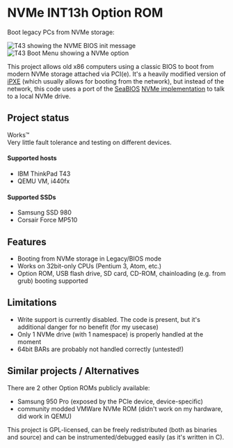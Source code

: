 # NVMe INT13h Option ROM
Boot legacy PCs from NVMe storage:

![T43 showing the NVME BIOS init message](https://screenshot.tbspace.de/bsqzafghutv.jpg)
![T43 Boot Menu showing a NVMe option](https://screenshot.tbspace.de/rdmgtabvhpl.jpg)

This project allows old x86 computers using a classic BIOS to boot from modern NVMe storage attached via PCI(e).
It's a heavily modified version of [iPXE](https://ipxe.org/start) (which usually allows for booting from the network), but 
instead of the network, this code uses a port of the [SeaBIOS](https://github.com/coreboot/seabios/tree/master) [NVMe implementation](https://github.com/coreboot/seabios/blob/master/src/hw/nvme.c) to talk to a local NVMe drive.

## Project status
Works™   
Very little fault tolerance and testing on different devices.

#### Supported hosts
- IBM ThinkPad T43
- QEMU VM, i440fx

#### Supported SSDs
- Samsung SSD 980 
- Corsair Force MP510

## Features
- Booting from NVMe storage in Legacy/BIOS mode
- Works on 32bit-only CPUs (Pentium 3, Atom, etc.)
- Option ROM, USB flash drive, SD card, CD-ROM, chainloading (e.g. from grub) booting supported

## Limitations
- Write support is currently disabled. The code is present, but it's additional danger for no benefit (for my usecase)
- Only 1 NVMe drive (with 1 namespace) is properly handled at the moment
- 64bit BARs are probably not handled correctly (untested!)

## Similar projects / Alternatives
There are 2 other Option ROMs publicly available:
- Samsung 950 Pro (exposed by the PCIe device, device-specific)
- community modded VMWare NVMe ROM (didn't work on my hardware, did work in QEMU)

This project is GPL-licensed, can be freely redistributed (both as binaries and source) and can be instrumented/debugged easily (as it's written in C).

